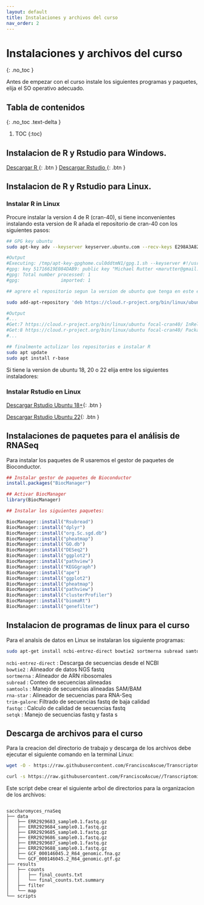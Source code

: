```yaml
---
layout: default
title: Instalaciones y archivos del curso
nav_order: 2
---
```



# Instalaciones y archivos del curso
{: .no_toc }

Antes de empezar con el curso instale los siguientes programas y paquetes, elija el SO operativo adecuado.

## Tabla de contenidos
{: .no_toc .text-delta }

1. TOC
{:toc}


## Instalacion de R y Rstudio para Windows.


[Descargar R ](https://cran.r-project.org/bin/windows/base/R-4.3.0-win.exe){: .btn } [Descargar Rstudio ](https://download1.rstudio.org/electron/windows/RStudio-2023.03.1-446.exe){: .btn } 


## Instalacion de R y Rstudio para Linux.

### Instalar R in Linux

Procure instalar la version 4 de R (cran-40), si tiene inconvenientes instalando esta version de R añada el repositorio de cran-40 con los siguientes pasos:

```bash
## GPG key ubuntu
sudo apt-key adv --keyserver keyserver.ubuntu.com --recv-keys E298A3A825C0D65DFD57CBB651716619E084DAB9

#Output
#Executing: /tmp/apt-key-gpghome.cul0ddtmN1/gpg.1.sh --keyserver #!/usr/bin/env bashkeyserver.ubuntu.com --recv-keys E298A3A825C0D65DFD57CBB651716619E084DAB9
#gpg: key 51716619E084DAB9: public key "Michael Rutter <marutter@gmail.com>" imported
#gpg: Total number processed: 1
#gpg:               imported: 1

## agrere el repositorio segun la version de ubuntu que tenga en este ejemplo es para ubuntu 20 

sudo add-apt-repository 'deb https://cloud.r-project.org/bin/linux/ubuntu focal-cran40/'

#Output
#...
#Get:7 https://cloud.r-project.org/bin/linux/ubuntu focal-cran40/ InRelease [3622 B]                  
#Get:8 https://cloud.r-project.org/bin/linux/ubuntu focal-cran40/ Packages [15.6 kB]
#...

## finalmente actulizar los repositorios e instalar R
sudo apt update
sudo apt install r-base
```

Si tiene la version de ubuntu 18, 20 o 22 elija entre los siguientes instaladores:

### Instalar Rstudio en Linux

[Descargar Rstudio Ubuntu 18+](https://download1.rstudio.org/desktop/bionic/amd64/rstudio-2022.07.2-576-amd64.deb){: .btn } 


[Descargar Rstudio Ubuntu 22](https://download1.rstudio.org/desktop/jammy/amd64/rstudio-2022.07.2-576-amd64.deb){: .btn } 


## Instalaciones de paquetes para el análisis de RNASeq

Para instalar los paquetes de R usaremos el gestor de paquetes de Bioconductor.

```r
## Instalar gestor de paquetes de Bioconductor
install.packages("BiocManager")

## Activar BiocManager
library(BiocManager)
```


```r
## Instalar los siguientes paquetes:

BiocManager::install("Rsubread")
BiocManager::install("dplyr")
BiocManager::install("org.Sc.sgd.db")
BiocManager::install("pheatmap")
BiocManager::install("GO.db")
BiocManager::install("DESeq2")
BiocManager::install("ggplot2")
BiocManager::install("pathview")
BiocManager::install("KEGGgraph")
BiocManager::install("ape")
BiocManager::install("ggplot2")
BiocManager::install("pheatmap")
BiocManager::install("pathview")
BiocManager::install("clusterProfiler")
BiocManager::install("biomaRt")
BiocManager::install("genefilter")

```  

## Instalacion de programas de linux para el curso

Para el analsis de datos en Linux se instalaran los siguiente programas:

```bash
sudo apt-get install ncbi-entrez-direct bowtie2 sortmerna subread samtools rna-star trim-galore fastqc seqtk
```

`ncbi-entrez-direct` : Descarga de secuencias desde el NCBI   
`bowtie2`   : Alineador de datos NGS fastq  
`sortmerna` : Alineador de ARN ribosomales   
`subread`   : Conteo de secuencias alineadas    
`samtools`  : Manejo de secuencias alineadas SAM/BAM  
`rna-star`  : Alineador de secuencias para RNA-Seq  
`trim-galore`: Filtrado de secuencias fastq de baja calidad  
`fastqc`    : Calculo de calidad de secuencias fastq  
`setqk`     : Manejo de secuencias fastq y fasta  s

## Descarga de archivos para el curso

Para la creacion del directorio de trabajo y descarga de los archivos debe ejecutar el siguiente comando en la terminal Linux:

```bash
wget -O - https://raw.githubusercontent.com/FranciscoAscue/Transcriptomica_RNAseq/master/downloadSeq.bash | bash

curl -s https://raw.githubusercontent.com/FranciscoAscue//Transcriptomica_RNAseq/master/downloadSeq.bash | bash
```

Este script debe crear el siguiente arbol de directorios para la organizacion de los archivos:

```

saccharomyces_rnaSeq
├── data
│   ├── ERR2929683_sample0.1.fastq.gz
│   ├── ERR2929684_sample0.1.fastq.gz
│   ├── ERR2929685_sample0.1.fastq.gz
│   ├── ERR2929686_sample0.1.fastq.gz
│   ├── ERR2929687_sample0.1.fastq.gz
│   ├── ERR2929688_sample0.1.fastq.gz
│   ├── GCF_000146045.2_R64_genomic.fna.gz
│   └── GCF_000146045.2_R64_genomic.gtf.gz
├── results
│   ├── counts
│   │   ├── final_counts.txt
│   │   └── final_counts.txt.summary
│   ├── filter
│   └── map
└── scripts

```
